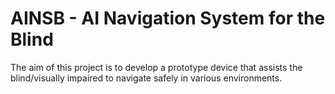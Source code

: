 # AINSB - AI Navigation System for the Blind
The aim of this project is to develop a prototype device that assists the blind/visually impaired to navigate safely in various environments.

